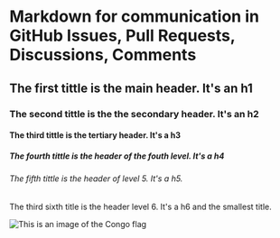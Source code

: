# Markdown for communication in GitHub Issues, Pull Requests, Discussions, Comments
## The first tittle is the main header. It's an h1
### The second tittle is the the secondary header. It's an h2 
#### The third tittle is the tertiary header. It's a h3
##### The fourth tittle is the header of the fouth level. It's a h4
###### The fifth tittle is the header of level 5. It's a h5.
The third sixth title is the header level 6. It's a h6 and the smallest title.

![This is an image of the Congo flag](https://en.wikipedia.org/wiki/Democratic_Republic_of_the_Congo#/media/File:Flag_of_the_Democratic_Republic_of_the_Congo.svg)

